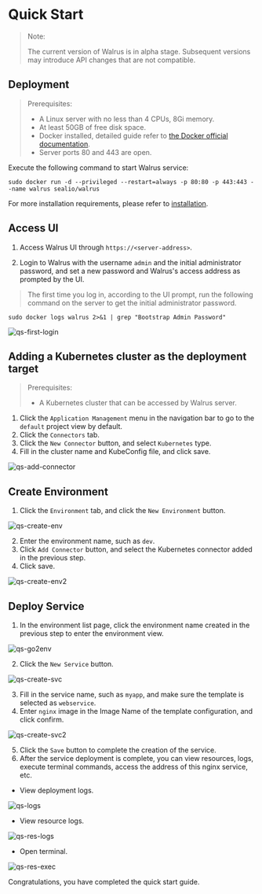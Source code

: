 # Quick Start

> Note:
> 
> The current version of Walrus is in alpha stage. Subsequent versions may introduce API changes that are not compatible.

## Deployment

> Prerequisites:
> - A Linux server with no less than 4 CPUs, 8Gi memory.
> - At least 50GB of free disk space.
> - Docker installed, detailed guide refer to [the Docker official documentation](https://docs.docker.com/).
> - Server ports 80 and 443 are open.

Execute the following command to start Walrus service:

```shell
sudo docker run -d --privileged --restart=always -p 80:80 -p 443:443 --name walrus sealio/walrus
```

For more installation requirements, please refer to [installation](/deploy/standalone).

## Access UI

1. Access Walrus UI through `https://<server-address>`.

2. Login to Walrus with the username `admin` and the initial administrator password, and set a new password and Walrus's access address as prompted by the UI.

> The first time you log in, according to the UI prompt, run the following command on the server to get the initial administrator password.

```shell
sudo docker logs walrus 2>&1 | grep "Bootstrap Admin Password"
```

![qs-first-login](/img/v0.3.0/quickstart/qs-first-login-en.png)

## Adding a Kubernetes cluster as the deployment target

> Prerequisites:
> - A Kubernetes cluster that can be accessed by Walrus server.

1. Click the `Application Management` menu in the navigation bar to go to the `default` project view by default.
2. Click the `Connectors` tab.
3. Click the `New Connector` button, and select `Kubernetes` type.
4. Fill in the cluster name and KubeConfig file, and click save.

![qs-add-connector](/img/v0.3.0/quickstart/qs-add-connector-en.png)

## Create Environment
1. Click the `Environment` tab, and click the `New Environment` button.

![qs-create-env](/img/v0.3.0/quickstart/qs-create-env-en.png)

2. Enter the environment name, such as `dev`.
3. Click `Add Connector` button, and select the Kubernetes connector added in the previous step.
4. Click save.

![qs-create-env2](/img/v0.3.0/quickstart/qs-create-env2-en.png)

## Deploy Service

1. In the environment list page, click the environment name created in the previous step to enter the environment view.

![qs-go2env](/img/v0.3.0/quickstart/qs-go2env-en.png)

2. Click the `New Service` button.

![qs-create-svc](/img/v0.3.0/quickstart/qs-create-svc-en.png)

3. Fill in the service name, such as `myapp`, and make sure the template is selected as `webservice`.
4. Enter `nginx` image in the Image Name of the template configuration, and click confirm.

![qs-create-svc2](/img/v0.3.0/quickstart/qs-create-svc2-en.png)

5. Click the `Save` button to complete the creation of the service.
6. After the service deployment is complete, you can view resources, logs, execute terminal commands, access the address of this nginx service, etc.
- View deployment logs.

![qs-logs](/img/v0.3.0/quickstart/qs-logs-en.png)

- View resource logs.

![qs-res-logs](/img/v0.3.0/quickstart/qs-res-logs-en.png)

- Open terminal.

![qs-res-exec](/img/v0.3.0/quickstart/qs-res-exec-en.png)

Congratulations, you have completed the quick start guide.
